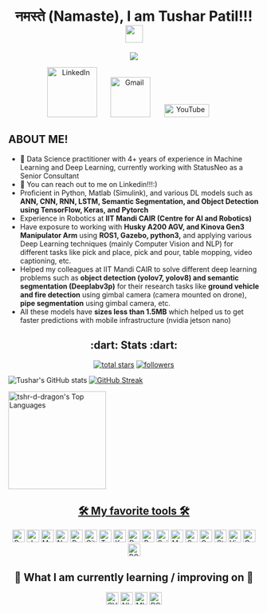 <h1 align="center">
   नमस्ते (Namaste), I am Tushar Patil!!!
  <img src="https://media.giphy.com/media/WqR7WfQVrpXNcmrm81/giphy.gif" width="35">
</h1>

<!-- Typing SVG by DenverCoder1 - https://github.com/DenverCoder1/readme-typing-svg -->
<p align="center">
<a href="https://github.com/DenverCoder1/readme-typing-svg"><img src="https://readme-typing-svg.herokuapp.com/?lines=Always+up+for+new+challenges;Self+taught+Data+Scientist;4+%2B%20years+of+work+experience&font=Fira%20Code&center=true&width=440&height=45&vCenter=true&size=22"></a>
</p>

<!-- Social icons section -->
<p align="center">
  <a href="https://www.linkedin.com/in/tushar-patil-7a6008a4/"><img width="100px" alt="LinkedIn" title="LinkedIn" src="https://img.shields.io/badge/LinkedIn-0A66C2.svg?style=for-the-badge&logo=LinkedIn&logoColor=white"></a>
  &#8287;&#8287;&#8287;&#8287;&#8287;
   <a href="mailto:tusharpatil487@gmail.com"><img width="80px" alt="Gmail" title="Gmail" src="https://img.shields.io/badge/Gmail-EA4335.svg?style=for-the-badge&logo=Gmail&logoColor=white"></a>
  &#8287;&#8287;&#8287;&#8287;&#8287;
  <a href="https://www.youtube.com/channel/UC98XtEaTDg-PBRb8j1eCukw"><img width="90px" height=25.5 alt="YouTube" title="YouTube" src="https://img.shields.io/badge/YouTube-FF0000.svg?style=for-the-badge&logo=YouTube&logoColor=white"></a>
  &#8287;&#8287;&#8287;&#8287;&#8287;

</p>

## ABOUT ME!
- 🔭 Data Science practitioner with 4+ years of experience in Machine Learning and Deep Learning, currently working with StatusNeo as a Senior Consultant
- 💬 You can reach out to me on Linkedin!!!:)
- Proficient in Python, Matlab (Simulink), and various DL models such as **ANN, CNN, RNN, LSTM, Semantic Segmentation, and Object Detection using TensorFlow, Keras, and Pytorch**
- Experience in Robotics at **IIT Mandi CAIR (Centre for AI and Robotics)**
- Have exposure to working with **Husky A200 AGV, and Kinova Gen3 Manipulator Arm** using **ROS1, Gazebo, python3,** and applying various Deep Learning techniques (mainly Computer Vision and NLP) for different tasks like pick and place, pick and pour, table mopping, video captioning, etc.
- Helped my colleagues at IIT Mandi CAIR to solve different deep learning problems such as **object detection (yolov7, yolov8) and semantic segmentation (Deeplabv3p)** for their research tasks like **ground vehicle and fire detection** using gimbal camera (camera mounted on drone), **pipe segmentation** using gimbal camera, etc.
- All these models have **sizes less than 1.5MB** which helped us to get faster predictions with mobile infrastructure (nvidia jetson nano)


<h2 align="center"> :dart: Stats :dart:</h2>
<p align="center">
   <!-- GitHub Readme Streak Stats - https://github.com/DenverCoder1/github-readme-streak-stats -->
   <a href="https://github.com/tshr-d-dragon?tab=repositories&sort=stargazers">
    <img alt="total stars" title="Total stars on GitHub" src="https://custom-icon-badges.herokuapp.com/badge/dynamic/json?logo=star&color=55960c&labelColor=488207&label=Stars&style=for-the-badge&query=%24.stars&url=https://api.github-star-counter.workers.dev/user/tshr-d-dragon"/></a>
   <a href="https://github.com/tshr-d-dragon?tab=followers">
    <img alt="followers" title="Follow me on Github" src="https://custom-icon-badges.herokuapp.com/github/followers/tshr-d-dragon?color=236ad3&labelColor=1155ba&style=for-the-badge&logo=person-add&label=Followers&logoColor=white"/></a>
        
   ![Tushar's GitHub stats](https://github-readme-stats.vercel.app/api?username=tshr-d-dragon&show_icons=true&theme=radical)
   [![GitHub Streak](https://streak-stats.demolab.com/?user=tshr-d-dragon&theme=radical)](https://git.io/streak-stats)
   
   <!-- https://github.com/ashutosh00710/github-readme-activity-graph -->
   <!-- <a href="https://github.com/ashutosh00710/github-readme-activity-graph"><img alt="tshr-d-dragon's Activity Graph" src="https://activity-graph.herokuapp.com/graph?     
   username=tshr-d-dragon&bg_color=1F222E&color=F8D866&line=F85D7F&point=FFFFFF&hide_border=true" /></a> -->
</p>


<a href="https://github.com/anuraghazra/github-readme-stats">
     <img alt="tshr-d-dragon's Top Languages" src="https://github-readme-stats.vercel.app/api/top-langs/?username=tshr-d-dragon&langs_count=5&layout=compact&theme=react&hide_border=true&bg_color=1F222E&title_color=F85D7F&icon_color=F8D866&" height="196px"/>

<h2 align="center"> 🛠️ My favorite tools 🛠️</h2>

<p align="center">
    <a href="https://github.com/search?q=user%3ADenverCoder1+language%3Apython"><img alt="Python" src="https://img.shields.io/badge/Python-3776AB.svg?style=for-the-badge&logo=Python&logoColor=white" height="25"></a>
    <a href="#"><img alt="Jupyter" src="https://img.shields.io/badge/Jupyter-F37626.svg?logo=Jupyter&logoColor=white" height="25" ></a>
    <a href="https://github.com/search?q=user%3ADenverCoder1+language%3Amarkdown"><img alt="Markdown" src="https://img.shields.io/badge/Jupyter-F37626.svg?style=for-the-badge&logo=Jupyter&logoColor=white" height="25"></a>
    <a href="#"><img alt="NumPy" src="https://img.shields.io/badge/NumPy-013243.svg?style=for-the-badge&logo=NumPy&logoColor=white" height="25"></a>
    <a href="#"><img alt="Pandas" src="https://img.shields.io/badge/pandas-150458.svg?style=for-the-badge&logo=pandas&logoColor=white" height="25"></a>
    <a href="#"><img alt="GitHub" src="https://img.shields.io/badge/GitHub-181717.svg?style=for-the-badge&logo=GitHub&logoColor=white" height="25"></a>
    <a href="#"><img alt="TensorlFlow" src="https://img.shields.io/badge/TensorFlow-FF6F00.svg?style=for-the-badge&logo=TensorFlow&logoColor=white" height="25" ></a>
    <a href="#"><img alt="Keras" src="https://img.shields.io/badge/Keras-D00000.svg?style=for-the-badge&logo=Keras&logoColor=white" height="25" ></a>
    <a href="#"><img alt="Docker" src="https://img.shields.io/badge/Docker-2496ED.svg?style=for-the-badge&logo=Docker&logoColor=white" height="25" ></a>
    <a href="#"><img alt="Pytorch" src="https://img.shields.io/badge/PyTorch-EE4C2C.svg?style=for-the-badge&logo=PyTorch&logoColor=white" height="25" ></a>
    <a href="#"><img alt="Scikit-learn" src="https://img.shields.io/badge/scikitlearn-F7931E.svg?style=for-the-badge&logo=scikit-learn&logoColor=white" height="25" ></a>
    <a href="#"><img alt="Matplotlib" src="https://img.shields.io/badge/Matplotlib-yellowgreen.svg?logo=matplotlib&logoColor=white" height="25" ></a>
    <a href="#"><img alt="Seaborn" src="https://img.shields.io/badge/Seaborn-9cf.svg?logo=seaborn&logoColor=white" height="25" ></a>
    <a href="#"><img alt="OpenCV" src="https://img.shields.io/badge/OpenCV-5C3EE8.svg?style=for-the-badge&logo=OpenCV&logoColor=white" height="25" ></a>
    <a href="#"><img alt="Stack Overflow" src="https://img.shields.io/badge/Stack%20Overflow-F58025.svg?style=for-the-badge&logo=Stack-Overflow&logoColor=white" height="25" ></a>
    <a href="#"><img alt="Visual Studio Code" src="https://img.shields.io/badge/Visual%20Studio%20Code-007ACC.svg?style=for-the-badge&logo=Visual-Studio-Code&logoColor=white" height="25"></a>
    <a href="#"><img alt="Colab" src="https://img.shields.io/badge/Google%20Colab-F9AB00.svg?style=for-the-badge&logo=Google-Colab&logoColor=white" height="25" ></a>
    <a href="#"><img alt="ROS" src="https://img.shields.io/badge/ros-%230A0FF9.svg?style=for-the-badge&logo=ros&logoColor=white" height="25" ></a>
 
</p>

<h2 align="center"> 📖 What I am currently learning / improving on 📖 </h2>

<p align="center">
    <a href="#"><img alt="CV" src="https://img.shields.io/badge/CV-red.svg?logo=cv&logoColor=white" height="25"></a>
    <a href="#"><img alt="NLP" src="https://img.shields.io/badge/NLP-%23276DC3.svg?logo=nlp&logoColor=white" height="25" ></a>
    <a href="#"><img alt="MLOps" src="https://img.shields.io/badge/MLOps-00f.svg?logo=mlops&logoColor=white" height="25"></a>
    <a href="#"><img alt="DSA" src="https://img.shields.io/badge/DSA-013243.svg?logo=DSA&logoColor=white" height="25" ></a>

</p> 
 
